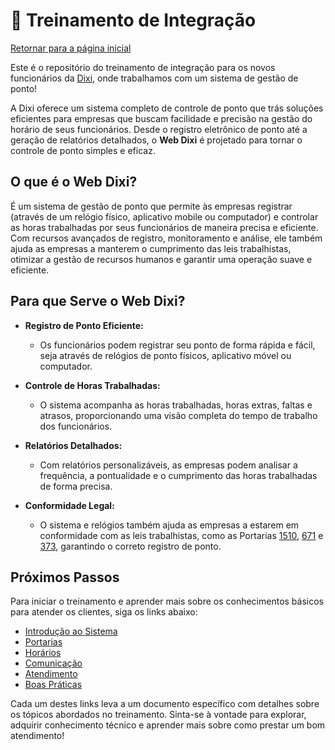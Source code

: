 # 👋 Treinamento de Integração

[Retornar para a página inicial](../README.md)

Este é o repositório do treinamento de integração para os novos funcionários da <a target="_blank" href="https://dixiponto.com.br">Dixi</a>, onde trabalhamos com um sistema de gestão de ponto!

A Dixi oferece um sistema completo de controle de ponto que trás soluções eficientes para empresas que buscam facilidade e precisão na gestão do horário de seus funcionários. Desde o registro eletrônico de ponto até a geração de relatórios detalhados, o **Web Dixi** é projetado para tornar o controle de ponto simples e eficaz.

## O que é o Web Dixi?

É um sistema de gestão de ponto que permite às empresas registrar (através de um relógio físico, aplicativo mobile ou computador) e controlar as horas trabalhadas por seus funcionários de maneira precisa e eficiente. Com recursos avançados de registro, monitoramento e análise, ele também ajuda as empresas a manterem o cumprimento das leis trabalhistas, otimizar a gestão de recursos humanos e garantir uma operação suave e eficiente.

## Para que Serve o Web Dixi?

- **Registro de Ponto Eficiente:**
  - Os funcionários podem registrar seu ponto de forma rápida e fácil, seja através de relógios de ponto físicos, aplicativo móvel ou computador.

- **Controle de Horas Trabalhadas:**
  - O sistema acompanha as horas trabalhadas, horas extras, faltas e atrasos, proporcionando uma visão completa do tempo de trabalho dos funcionários.

- **Relatórios Detalhados:**
  - Com relatórios personalizáveis, as empresas podem analisar a frequência, a pontualidade e o cumprimento das horas trabalhadas de forma precisa.

- **Conformidade Legal:**
  - O sistema e relógios também ajuda as empresas a estarem em conformidade com as leis trabalhistas, como as Portarias [1510](../portarias/1510.md), [671](../portarias/671.md) e [373](../portarias/373.md), garantindo o correto registro de ponto.

## Próximos Passos

Para iniciar o treinamento e aprender mais sobre os conhecimentos básicos para atender os clientes, siga os links abaixo:

- [Introdução ao Sistema](../sistema/README.md)
- [Portarias](../portarias/README.md)
- [Horários](../horarios/README.md)
- [Comunicação](../equipamentos/README.md)
- [Atendimento](../atendimento/README.md)
- [Boas Práticas](../boas_praticas.md)

Cada um destes links leva a um documento específico com detalhes sobre os tópicos abordados no treinamento. Sinta-se à vontade para explorar, adquirir conhecimento técnico e aprender mais sobre como prestar um bom atendimento!